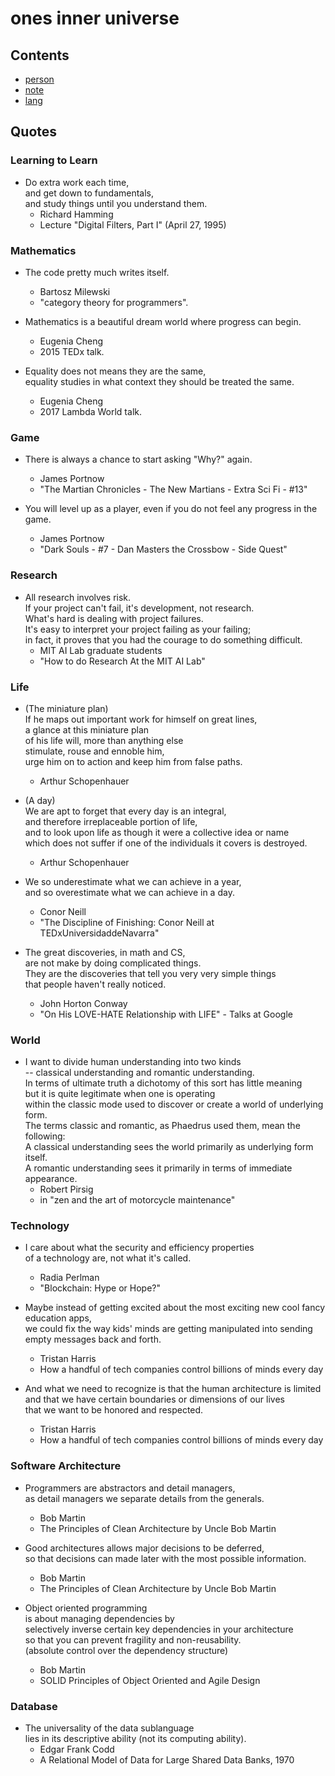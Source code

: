 # ones inner universe

## Contents

- [person](person)
- [note](note)
- [lang](lang)

## Quotes

### Learning to Learn

- Do extra work each time,  
  and get down to fundamentals,  
  and study things until you understand them.  
  - Richard Hamming
  - Lecture "Digital Filters, Part I" (April 27, 1995)

### Mathematics

- The code pretty much writes itself.  
  - Bartosz Milewski
  - "category theory for programmers".

- Mathematics is a beautiful dream world where progress can begin.  
  - Eugenia Cheng
  - 2015 TEDx talk.

- Equality does not means they are the same,  
  equality studies in what context they should be treated the same.  
  - Eugenia Cheng
  - 2017 Lambda World talk.

### Game

- There is always a chance to start asking "Why?" again.  
  - James Portnow
  - "The Martian Chronicles - The New Martians - Extra Sci Fi - #13"

- You will level up as a player, even if you do not feel any progress in the game.  
  - James Portnow
  - "Dark Souls - #7 - Dan Masters the Crossbow - Side Quest"

### Research

- All research involves risk.  
  If your project can't fail, it's development, not research.  
  What's hard is dealing with project failures.  
  It's easy to interpret your project failing as your failing;  
  in fact, it proves that you had the courage to do something difficult.  
  - MIT AI Lab graduate students
  - "How to do Research At the MIT AI Lab"

### Life

- (The miniature plan)  
  If he maps out important work for himself on great lines,  
  a glance at this miniature plan  
  of his life will, more than anything else  
  stimulate, rouse and ennoble him,  
  urge him on to action and keep him from false paths.  
  - Arthur Schopenhauer

- (A day)  
  We are apt to forget that every day is an integral,  
  and therefore irreplaceable portion of life,  
  and to look upon life as though it were a collective idea or name  
  which does not suffer if one of the individuals it covers is destroyed.  
  - Arthur Schopenhauer

- We so underestimate what we can achieve in a year,  
  and so overestimate what we can achieve in a day.  
  - Conor Neill
  - "The Discipline of Finishing: Conor Neill at TEDxUniversidaddeNavarra"

- The great discoveries, in math and CS,  
  are not make by doing complicated things.  
  They are the discoveries that tell you very very simple things  
  that people haven't really noticed.  
  - John Horton Conway
  - "On His LOVE-HATE Relationship with LIFE" - Talks at Google

### World

- I want to divide human understanding into two kinds  
  -- classical understanding and romantic understanding.  
  In terms of ultimate truth a dichotomy of this sort has little meaning  
  but it is quite legitimate when one is operating  
  within the classic mode used to discover or create a world of underlying form.  
  The terms classic and romantic, as Phaedrus used them, mean the following:  
  A classical understanding sees the world primarily as underlying form itself.  
  A romantic understanding sees it primarily in terms of immediate appearance.  
  - Robert Pirsig
  - in "zen and the art of motorcycle maintenance"

### Technology

- I care about what the security and efficiency properties  
  of a technology are, not what it's called.  
  - Radia Perlman
  - "Blockchain: Hype or Hope?"
  
- Maybe instead of getting excited about the most exciting new cool fancy education apps,  
  we could fix the way kids' minds are getting manipulated into sending empty messages back and forth.  
  - Tristan Harris
  - How a handful of tech companies control billions of minds every day
  
- And what we need to recognize is that the human architecture is limited  
  and that we have certain boundaries or dimensions of our lives  
  that we want to be honored and respected.  
  - Tristan Harris
  - How a handful of tech companies control billions of minds every day

### Software Architecture

- Programmers are abstractors and detail managers,  
  as detail managers we separate details from the generals.  
  - Bob Martin
  - The Principles of Clean Architecture by Uncle Bob Martin

- Good architectures allows major decisions to be deferred,  
  so that decisions can made later with the most possible information.  
  - Bob Martin
  - The Principles of Clean Architecture by Uncle Bob Martin

- Object oriented programming  
  is about managing dependencies by  
  selectively inverse certain key dependencies in your architecture  
  so that you can prevent fragility and non-reusability.  
  (absolute control over the dependency structure)  
  - Bob Martin
  - SOLID Principles of Object Oriented and Agile Design

### Database 

- The universality of the data sublanguage  
  lies in its descriptive ability (not its computing ability).  
  - Edgar Frank Codd
  - A Relational Model of Data for Large Shared Data Banks, 1970
